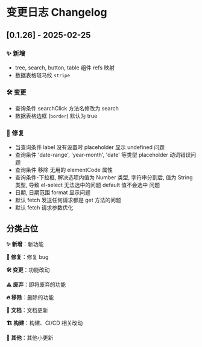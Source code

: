 # 变更日志 Changelog

## [0.1.26] - 2025-02-25

### ✨ 新增

- tree, search, button, table 组件 refs 映射
- 数据表格斑马纹 `stripe`



### 🛠️ 变更

- 查询条件 searchClick 方法名修改为 search
- 数据表格边框 (`border`) 默认为 true



### 🐞 修复
- 当查询条件 label 没有设置时 placeholder 显示 undefined 问题
- 查询条件 'date-range', 'year-month', 'date' 等类型 placeholder 动词错误问题
- 查询条件 移除 无用的 elementCode 属性
- 查询条件-下拉框, 解决选项内值为 Number 类型, 字符串分割后, 值为 String 类型, 导致 el-select 无法选中的问题 default 值不会选中 问题
- 日期, 日期范围 format 显示问题
- 默认 fetch 发送任何请求都是 get 方法的问题
- 默认 fetch 请求参数优化

















## 分类占位

**✨ 新增**：新功能

**🐞 修复**：修复 bug

**🛠️ 变更**：功能改动

**⚠️ 废弃**：即将废弃的功能

**🔥 移除**：删除的功能

**📖 文档**：文档更新

**🏗️ 构建**：构建、CI/CD 相关改动

**📝 其他**：其他小更新